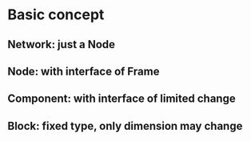# Basic concept

## Network: just a Node

## Node: with interface of Frame

## Component: with interface of limited change 

## Block: fixed type, only dimension may change
